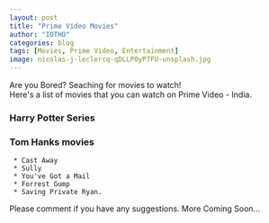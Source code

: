 ```yaml
---
layout: post
title: "Prime Video Movies"
author: "IOTHO"
categories: blog
tags: [Movies, Prime Video, Entertainment]
image: nicolas-j-leclercq-qDLLP0yP7FU-unsplash.jpg
---
```


Are you Bored? Seaching for movies to watch! \
Here's a list of movies that you can watch on Prime Video - India.



### Harry Potter Series

### Tom Hanks movies
     * Cast Away
     * Sully
     * You've Got a Mail
     * Forrest Gump 
     * Saving Private Ryan. 


Please comment if you have any suggestions.
More Coming Soon...

